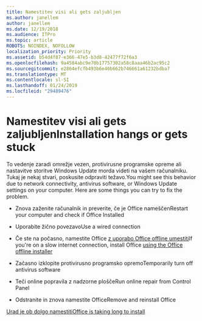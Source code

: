 ```yaml
---
title: Namestitev visi ali gets zaljubljen
ms.author: janellem
author: janellem
ms.date: 12/19/2018
ms.audience: ITPro
ms.topic: article
ROBOTS: NOINDEX, NOFOLLOW
localization_priority: Priority
ms.assetid: b54d4f87-e366-47e5-b3d8-42477f72f6a3
ms.openlocfilehash: 9a4584abc9e70b17757302a58c8aaa46b2ac95c2
ms.sourcegitcommit: e2864efcfb493b6e46b662b746661a61232bdba7
ms.translationtype: MT
ms.contentlocale: sl-SI
ms.lasthandoff: 01/24/2019
ms.locfileid: "29489476"
---
```

# <a name="installation-hangs-or-gets-stuck"></a><span data-ttu-id="47faf-102">Namestitev visi ali gets zaljubljen</span><span class="sxs-lookup"><span data-stu-id="47faf-102">Installation hangs or gets stuck</span></span>

<span data-ttu-id="47faf-p101">To vedenje zaradi omrežje vezen, protivirusne programske opreme ali nastavitve storitve Windows Update morda videti na vašem računalniku. Tukaj je nekaj stvari, poskusite odpraviti težavo.</span><span class="sxs-lookup"><span data-stu-id="47faf-p101">You might see this behavior due to network connectivity, antivirus software, or Windows Update settings on your computer. Here are some things you can try to fix the problem.</span></span>
  
- <span data-ttu-id="47faf-105">Znova zaženite računalnik in preverite, če je Office nameščen</span><span class="sxs-lookup"><span data-stu-id="47faf-105">Restart your computer and check if Office Installed</span></span>
    
- <span data-ttu-id="47faf-106">Uporabite žično povezavo</span><span class="sxs-lookup"><span data-stu-id="47faf-106">Use a wired connection</span></span>
    
- <span data-ttu-id="47faf-107">Če ste na počasno, namestite Office [z uporabo Office offline umestiti](https://support.office.com/article/f0a85fe7-118f-41cb-a791-d59cef96ad1c?wt.mc_id=Alchemy_ClientDIA.aspx)</span><span class="sxs-lookup"><span data-stu-id="47faf-107">If you're on a slow internet connection, install Office [using the Office offline installer](https://support.office.com/article/f0a85fe7-118f-41cb-a791-d59cef96ad1c?wt.mc_id=Alchemy_ClientDIA.aspx)</span></span>
    
- <span data-ttu-id="47faf-108">Začasno izklopite protivirusno programsko opremo</span><span class="sxs-lookup"><span data-stu-id="47faf-108">Temporarily turn off antivirus software</span></span>
    
- <span data-ttu-id="47faf-109">Teči online popravila z nadzorne plošče</span><span class="sxs-lookup"><span data-stu-id="47faf-109">Run online repair from Control Panel</span></span>
    
- <span data-ttu-id="47faf-110">Odstranite in znova namestite Office</span><span class="sxs-lookup"><span data-stu-id="47faf-110">Remove and reinstall Office</span></span>
    
[<span data-ttu-id="47faf-111">Urad je ob dolgo namestiti</span><span class="sxs-lookup"><span data-stu-id="47faf-111">Office is taking long to install</span></span>](https://support.office.com/article/0f09f357-3fef-42a6-b8aa-cef4c6c44bdf?wt.mc_id=Alchemy_ClientDIA.aspx)
  

